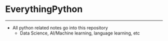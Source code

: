 # EverythingPython
---
 - All python related notes go into this repository
   - Data Science, AI/Machine learning, language learning, etc
